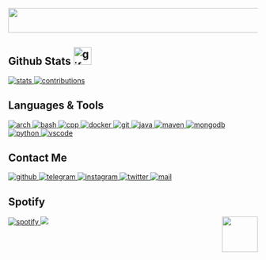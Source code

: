 <p align="center">
  <img width="550" height="50" src="https://readme-typing-svg.herokuapp.com?color=%2336BCF7&size=27&center=true&vCenter=true&width=520&lines=Welcome+To+My+Github+Profile+%F0%9F%91%8B"> 
</p>

## Github Stats <img alt = "gif" src="https://te.legra.ph/file/fd5097e2b9380fdcc7283.gif" width="36" />

<p align="centre">
  <a href="https://github.com/Vikrant7251">
    <img alt="stats" src="https://github-readme-stats.vercel.app/api?username=Vikrant7251&count_private=true&include_all_commits=true&show_icons=true&theme=dracula&line_height=25&custom_title=Vikrant's+Github+Stats" />
  </a>
  <a href="https://github.com/Vikrant7251">
    <img alt="contributions" src="https://github-readme-streak-stats.herokuapp.com?user=Vikrant7251&theme=dracula" />
  </a>
</p>


## Languages & Tools

<p align="centre">
  <a href="https://archlinux.org">
    <img alt="arch" src="https://skillicons.dev/icons?i=linux" />
  </a>
  <a href="https://www.gnu.org/software/bash">
    <img alt="bash" src="https://skillicons.dev/icons?i=bash" />
  </a>
  <a href="https://cplusplus.org">
    <img alt="cpp" src="https://skillicons.dev/icons?i=cpp" />
  </a>
  <a href="https://docker.com">
    <img alt="docker" src="https://skillicons.dev/icons?i=docker" />
  </a>
  <a href="https://git-scm.com">
    <img alt="git" src="https://skillicons.dev/icons?i=git" />
  </a>
  <a href="https://java.com">
    <img alt="java"src="https://skillicons.dev/icons?i=java" />
  </a>
  <a href="https://maven.apache.org">
    <img alt="maven" src="https://skillicons.dev/icons?i=maven" />
  </a>
  <a href="https://mongodb.com">
    <img alt="mongodb" src="https://skillicons.dev/icons?i=mongo" />
  </a>
  <a href="https://www.python.org">
    <img alt="python" src="https://skillicons.dev/icons?i=python" />
  </a>
  <a href="https://visualstudio.com">
    <img alt="vscode" src="https://skillicons.dev/icons?i=vscode" />
  </a>
</p>

## Contact Me
<p align="centre">
  <a href="https://github.com/Vikrant7251">
    <img alt="github" src="https://img.icons8.com/fluent/48/000000/github.png" />
  </a>
  <a href="https://t.me/VikrantX">
    <img alt="telegram" src="https://img.icons8.com/fluent/48/000000/telegram-app.png" />
  </a>
  <a href="https://instagram.com/vikrant.7251">
    <img alt="instagram" src="https://img.icons8.com/fluent/48/000000/instagram-new.png" />
  </a>
  <a href="https://twitter.com/Vikrant7251">
    <img alt="twitter" src="https://img.icons8.com/fluent/48/000000/twitter.png" />
  </a>
  <a href="mailto:vikrant7251@proton.me">
    <img alt="mail" src="https://img.icons8.com/fluency/48/000000/mail.png" />
  </a>
</p>

## Spotify
<a href="https://spotify.com">
  <img alt="spotify" src="https://spotify-recently-played-readme.vercel.app/api?user=31vrxaujakawgtsuocjwxhbxjmam&count=5&width=350" />
</a>

<img src="https://64.media.tumblr.com/34784257378ce2c51675599159735772/tumblr_nd3b8i2gL01sedjuto1_400.gifv" align="right" width="72">
<img src="https://komarev.com/ghpvc/?username=TheMalware&color=blue">
